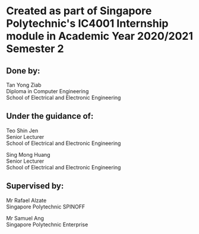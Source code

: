 # Created as part of Singapore Polytechnic's IC4001 Internship module in Academic Year 2020/2021 Semester 2


## Done by:  
Tan Yong Ziab  
Diploma in Computer Engineering  
School of Electrical and Electronic Engineering

## Under the guidance of:  
Teo Shin Jen  
Senior Lecturer  
School of Electrical and Electronic Engineering  

Sing Mong Huang  
Senior Lecturer  
School of Electrical and Electronic Engineering

## Supervised by:  
Mr Rafael Alzate  
Singapore Polytechnic SPINOFF  

Mr Samuel Ang  
Singapore Polytechnic Enterprise
